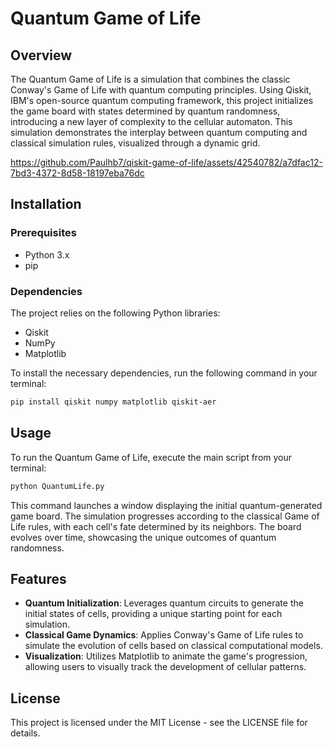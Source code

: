 # Quantum Game of Life

## Overview
The Quantum Game of Life is a simulation that combines the classic Conway's Game of Life with quantum computing principles. Using Qiskit, IBM's open-source quantum computing framework, this project initializes the game board with states determined by quantum randomness, introducing a new layer of complexity to the cellular automaton. This simulation demonstrates the interplay between quantum computing and classical simulation rules, visualized through a dynamic grid.

https://github.com/Paulhb7/qiskit-game-of-life/assets/42540782/a7dfac12-7bd3-4372-8d58-18197eba76dc


## Installation

### Prerequisites
- Python 3.x
- pip

### Dependencies
The project relies on the following Python libraries:
- Qiskit
- NumPy
- Matplotlib

To install the necessary dependencies, run the following command in your terminal:

```sh
pip install qiskit numpy matplotlib qiskit-aer
```

## Usage

To run the Quantum Game of Life, execute the main script from your terminal:

```sh
python QuantumLife.py
```

This command launches a window displaying the initial quantum-generated game board. The simulation progresses according to the classical Game of Life rules, with each cell's fate determined by its neighbors. The board evolves over time, showcasing the unique outcomes of quantum randomness.

## Features

- **Quantum Initialization**: Leverages quantum circuits to generate the initial states of cells, providing a unique starting point for each simulation.
- **Classical Game Dynamics**: Applies Conway's Game of Life rules to simulate the evolution of cells based on classical computational models.
- **Visualization**: Utilizes Matplotlib to animate the game's progression, allowing users to visually track the development of cellular patterns.

## License

This project is licensed under the MIT License - see the LICENSE file for details.
